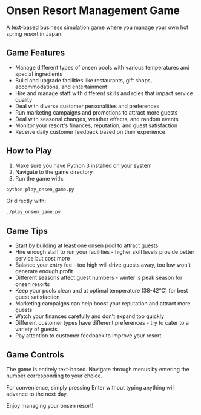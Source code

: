 # Onsen Resort Management Game

A text-based business simulation game where you manage your own hot spring resort in Japan.

## Game Features

- Manage different types of onsen pools with various temperatures and special ingredients
- Build and upgrade facilities like restaurants, gift shops, accommodations, and entertainment
- Hire and manage staff with different skills and roles that impact service quality
- Deal with diverse customer personalities and preferences
- Run marketing campaigns and promotions to attract more guests
- Deal with seasonal changes, weather effects, and random events
- Monitor your resort's finances, reputation, and guest satisfaction
- Receive daily customer feedback based on their experience

## How to Play

1. Make sure you have Python 3 installed on your system
2. Navigate to the game directory
3. Run the game with:

```bash
python play_onsen_game.py
```

Or directly with:

```bash
./play_onsen_game.py
```

## Game Tips

- Start by building at least one onsen pool to attract guests
- Hire enough staff to run your facilities - higher skill levels provide better service but cost more
- Balance your entry fee - too high will drive guests away, too low won't generate enough profit
- Different seasons affect guest numbers - winter is peak season for onsen resorts
- Keep your pools clean and at optimal temperature (38-42°C) for best guest satisfaction
- Marketing campaigns can help boost your reputation and attract more guests
- Watch your finances carefully and don't expand too quickly
- Different customer types have different preferences - try to cater to a variety of guests
- Pay attention to customer feedback to improve your resort

## Game Controls

The game is entirely text-based. Navigate through menus by entering the number corresponding to your choice.

For convenience, simply pressing Enter without typing anything will advance to the next day.

Enjoy managing your onsen resort!
